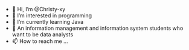 - 👋 Hi, I’m @Christy-xy
- 👀 I’m interested in programming
- 🌱 I’m currently learning Java
- 💞️ An information management and information system students who want to be data analysts
- 📫 How to reach me ...

<!---
Christy-xy/Christy-xy is a ✨ special ✨ repository because its `README.md` (this file) appears on your GitHub profile.
You can click the Preview link to take a look at your changes.
--->
